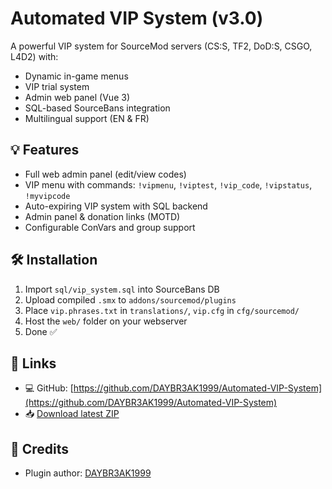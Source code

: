 # Automated VIP System (v3.0)

A powerful VIP system for SourceMod servers (CS:S, TF2, DoD:S, CSGO, L4D2) with:
- Dynamic in-game menus
- VIP trial system
- Admin web panel (Vue 3)
- SQL-based SourceBans integration
- Multilingual support (EN & FR)

## 💡 Features
- Full web admin panel (edit/view codes)
- VIP menu with commands: `!vipmenu`, `!viptest`, `!vip_code`, `!vipstatus`, `!myvipcode`
- Auto-expiring VIP system with SQL backend
- Admin panel & donation links (MOTD)
- Configurable ConVars and group support

## 🛠 Installation
1. Import `sql/vip_system.sql` into SourceBans DB
2. Upload compiled `.smx` to `addons/sourcemod/plugins`
3. Place `vip.phrases.txt` in `translations/`, `vip.cfg` in `cfg/sourcemod/`
4. Host the `web/` folder on your webserver
5. Done ✅

## 🔗 Links
- 💻 GitHub: [https://github.com/DAYBR3AK1999/Automated-VIP-System](https://github.com/DAYBR3AK1999/Automated-VIP-System)
- 📥 [Download latest ZIP](https://github.com/DAYBR3AK1999/Automated-VIP-System/releases/latest)

## 👤 Credits
- Plugin author: [DAYBR3AK1999](https://forums.alliedmods.net/member.php?u=348080)

